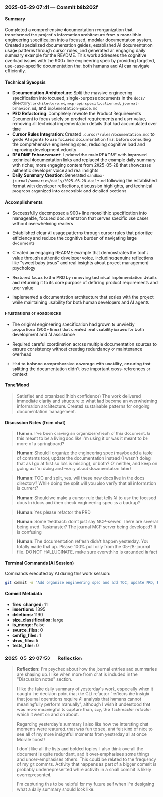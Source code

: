 ### 2025-05-29 07:41 — Commit b8b202f

#### Summary

Completed a comprehensive documentation reorganization that transformed the project's information architecture from a monolithic engineering specification into a focused, modular documentation system. Created specialized documentation guides, established AI documentation usage patterns through cursor rules, and generated an engaging daily summary example for the README. This work addresses the cognitive overload issues with the 900+ line engineering spec by providing targeted, use-case-specific documentation that both humans and AI can navigate efficiently.

#### Technical Synopsis

- **Documentation Architecture**: Split the massive engineering specification into focused, single-purpose documents in the `docs/` directory: `architecture.md`, `mcp-api-specification.md`, `journal-behavior.md`, and `implementation-guide.md`
- **PRD Refactoring**: Completely rewrote the Product Requirements Document to focus solely on product requirements and user value, removing all technical implementation details that had accumulated over time
- **Cursor Rules Integration**: Created `.cursor/rules/documentation.mdc` to guide AI agents to use focused documentation first before consulting the comprehensive engineering spec, reducing cognitive load and improving development velocity
- **README Enhancement**: Updated the main README with improved technical documentation links and replaced the example daily summary with richer, more engaging content from 2025-05-28 that showcases authentic developer voice and real insights
- **Daily Summary Creation**: Generated `sandbox-journal/summaries/daily/2025-05-28-daily.md` following the established format with developer reflections, discussion highlights, and technical progress organized into accessible and detailed sections

#### Accomplishments
- Successfully decomposed a 900+ line monolithic specification into manageable, focused documentation that serves specific use cases without overwhelming readers

- Established clear AI usage patterns through cursor rules that prioritize efficiency and reduce the cognitive burden of navigating large documents

- Created an engaging README example that demonstrates the tool's value through authentic developer voice, including genuine reflections like "sweet baby jesus" and real insights about project management psychology

- Restored focus to the PRD by removing technical implementation details and returning it to its core purpose of defining product requirements and user value

- Implemented a documentation architecture that scales with the project while maintaining usability for both human developers and AI agents

#### Frustrations or Roadblocks
- The original engineering specification had grown to unwieldy proportions (900+ lines) that created real usability issues for both development and AI assistance

- Required careful coordination across multiple documentation sources to ensure consistency without creating redundancy or maintenance overhead

- Had to balance comprehensive coverage with usability, ensuring that splitting the documentation didn't lose important cross-references or context

#### Tone/Mood
> Satisfied and organized (high confidence)
> The work delivered immediate clarity and structure to what had become an overwhelming information architecture. Created sustainable patterns for ongoing documentation management.

#### Discussion Notes (from chat)
> **Human:** I've been craving an organize/refresh of this document. Is this meant to be a living doc like I'm using it or was it meant to be more of a springboard?

> **Human:** Should I organize the engineering spec (maybe add a table of contents too), update the documentation instead (I wasn't doing that as I go at first so lots is missing), or both? Or neither, and keep on going as I'm doing and worry about documentation later?

> **Human:** TOC and split, yes. will these new docs live in the docs directory? While doing the split will you also verify that all information is current?

> **Human:** Should we make a cursor rule that tells AI to use the focused docs in /docs and then check engineering spec as a backup?

> **Human:** Yes please refactor the PRD

> **Human:** Some feedback: don't just say MCP-server. There are several being used. Taskmaster? The journal MCP server being developed? It is confusing

> **Human:** The documentation refresh didn't happen yesterday. You totally made that up. Please 100% pull only from the 05-28-journal file. DO NOT HALLUCINATE, make sure everything is grounded in fact

#### Terminal Commands (AI Session)
Commands executed by AI during this work session:
```bash
git commit -m "Add organize engineering spec and add TOC, update PRD, README, and docs"
```

#### Commit Metadata
- **files_changed:** 11
- **insertions:** 1395
- **deletions:** 1190
- **size_classification:** large
- **is_merge:** False
- **source_files:** 0
- **config_files:** 1
- **docs_files:** 5
- **tests_files:** 0

### 2025-05-29 07:53 — Reflection

> **Reflection:**
> I'm psyched about how the journal entries and summaries are shaping up. I like when more from chat is included in the "Discussion notes" section. 
> 
> I like the fake daily summary of yesterday's work, especially when it caught the decision point that the CLI refactor "reflects the insight that journal operations require AI analysis that humans cannot meaningfully perform manually", although I wish it understood that was more meaningful to capture than, say, the Taskmaster refactor which it went on and on about. 
> 
> Regarding yesterday's summary I also like how the intersting chat moments were featured, that was fun to see, and felt kind of nice to see all of my more insightful moments from yesterday all at once. Morale boost!
> 
> I don't like all the lists and bolded topics. I also think overall the document is quite redundant, and it over-emphasises some things and under-emphasises others. This could be related to the frequency of my git commits. Activity that happens as part of a bigger commit is probably underrepresented while activity in a small commit is likely overrepresented. 
> 
> I'm capturing this to be helpful for my future self when I'm designing what a daily summary should look like. 